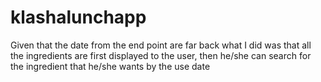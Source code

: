 # klashalunchapp

Given that the date from the end point are far back what I did was that all the ingredients are first displayed to the user, 
then he/she can search for the ingredient that he/she wants by the use date 

